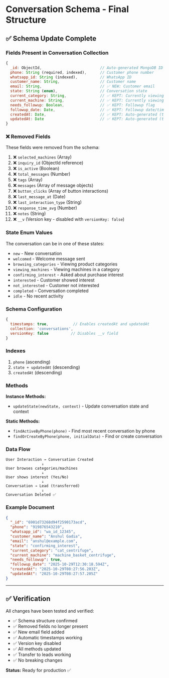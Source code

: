 # Conversation Schema - Final Structure

## ✅ Schema Update Complete

### Fields Present in Conversation Collection

```javascript
{
  _id: ObjectId,                          // Auto-generated MongoDB ID
  phone: String (required, indexed),      // Customer phone number
  whatsapp_id: String (indexed),          // WhatsApp ID
  customer_name: String,                  // Customer name
  email: String,                          // ✅ NEW: Customer email
  state: String (enum),                   // Conversation state
  current_category: String,               // ✅ KEPT: Currently viewing category
  current_machine: String,                // ✅ KEPT: Currently viewing machine
  needs_followup: Boolean,                // ✅ KEPT: Followup flag
  followup_date: Date,                    // ✅ KEPT: Followup date/time
  createdAt: Date,                        // ✅ KEPT: Auto-generated (timestamps: true)
  updatedAt: Date                         // ✅ KEPT: Auto-generated (timestamps: true)
}
```

### ❌ Removed Fields

These fields were removed from the schema:

1. ❌ `selected_machines` (Array)
2. ❌ `inquiry_id` (ObjectId reference)
3. ❌ `is_active` (Boolean)
4. ❌ `total_messages` (Number)
5. ❌ `tags` (Array)
6. ❌ `messages` (Array of message objects)
7. ❌ `button_clicks` (Array of button interactions)
8. ❌ `last_message_at` (Date)
9. ❌ `last_interaction_type` (String)
10. ❌ `response_time_avg` (Number)
11. ❌ `notes` (String)
12. ❌ `__v` (Version key - disabled with `versionKey: false`)

### State Enum Values

The conversation can be in one of these states:

- `new` - New conversation
- `welcomed` - Welcome message sent
- `browsing_categories` - Viewing product categories
- `viewing_machines` - Viewing machines in a category
- `confirming_interest` - Asked about purchase interest
- `interested` - Customer showed interest
- `not_interested` - Customer not interested
- `completed` - Conversation completed
- `idle` - No recent activity

### Schema Configuration

```javascript
{
  timestamps: true,           // Enables createdAt and updatedAt
  collection: 'conversations',
  versionKey: false          // Disables __v field
}
```

### Indexes

1. `phone` (ascending)
2. `state + updatedAt` (descending)
3. `createdAt` (descending)

### Methods

**Instance Methods:**
- `updateState(newState, context)` - Update conversation state and context

**Static Methods:**
- `findActiveByPhone(phone)` - Find most recent conversation by phone
- `findOrCreateByPhone(phone, initialData)` - Find or create conversation

### Data Flow

```
User Interaction → Conversation Created
                ↓
User browses categories/machines
                ↓
User shows interest (Yes/No)
                ↓
Conversation → Lead (transferred)
                ↓
Conversation Deleted ✅
```

### Example Document

```json
{
  "_id": "6901d73268d94f2590173acd",
  "phone": "919876543210",
  "whatsapp_id": "wa_id_12345",
  "customer_name": "Anshul Gadia",
  "email": "anshul@example.com",
  "state": "confirming_interest",
  "current_category": "cat_centrifuge",
  "current_machine": "machine_basket_centrifuge",
  "needs_followup": true,
  "followup_date": "2025-10-29T12:30:18.594Z",
  "createdAt": "2025-10-29T08:27:56.203Z",
  "updatedAt": "2025-10-29T08:27:57.205Z"
}
```

---

## ✅ Verification

All changes have been tested and verified:
- ✅ Schema structure confirmed
- ✅ Removed fields no longer present
- ✅ New email field added
- ✅ Automatic timestamps working
- ✅ Version key disabled
- ✅ All methods updated
- ✅ Transfer to leads working
- ✅ No breaking changes

**Status:** Ready for production ✅
